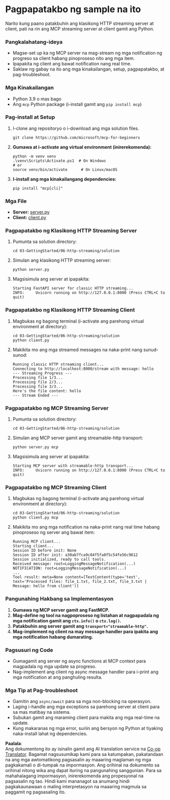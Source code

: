 <!--
CO_OP_TRANSLATOR_METADATA:
{
  "original_hash": "4c4da5949611d91b06d8a5d450aae8d6",
  "translation_date": "2025-07-13T21:21:35+00:00",
  "source_file": "03-GettingStarted/06-http-streaming/solution/python/README.md",
  "language_code": "tl"
}
-->
# Pagpapatakbo ng sample na ito

Narito kung paano patakbuhin ang klasikong HTTP streaming server at client, pati na rin ang MCP streaming server at client gamit ang Python.

### Pangkalahatang-ideya

- Magse-set up ka ng MCP server na mag-stream ng mga notification ng progreso sa client habang pinoproseso nito ang mga item.
- Ipapakita ng client ang bawat notification nang real time.
- Saklaw ng gabay na ito ang mga kinakailangan, setup, pagpapatakbo, at pag-troubleshoot.

### Mga Kinakailangan

- Python 3.9 o mas bago
- Ang `mcp` Python package (i-install gamit ang `pip install mcp`)

### Pag-install at Setup

1. I-clone ang repositoryo o i-download ang mga solution files.

   ```pwsh
   git clone https://github.com/microsoft/mcp-for-beginners
   ```

1. **Gumawa at i-activate ang virtual environment (inirerekomenda):**

   ```pwsh
   python -m venv venv
   .\venv\Scripts\Activate.ps1  # On Windows
   # or
   source venv/bin/activate      # On Linux/macOS
   ```

1. **I-install ang mga kinakailangang dependencies:**

   ```pwsh
   pip install "mcp[cli]"
   ```

### Mga File

- **Server:** [server.py](../../../../../../03-GettingStarted/06-http-streaming/solution/python/server.py)
- **Client:** [client.py](../../../../../../03-GettingStarted/06-http-streaming/solution/python/client.py)

### Pagpapatakbo ng Klasikong HTTP Streaming Server

1. Pumunta sa solution directory:

   ```pwsh
   cd 03-GettingStarted/06-http-streaming/solution
   ```

2. Simulan ang klasikong HTTP streaming server:

   ```pwsh
   python server.py
   ```

3. Magsisimula ang server at ipapakita:

   ```
   Starting FastAPI server for classic HTTP streaming...
   INFO:     Uvicorn running on http://127.0.0.1:8000 (Press CTRL+C to quit)
   ```

### Pagpapatakbo ng Klasikong HTTP Streaming Client

1. Magbukas ng bagong terminal (i-activate ang parehong virtual environment at directory):

   ```pwsh
   cd 03-GettingStarted/06-http-streaming/solution
   python client.py
   ```

2. Makikita mo ang mga streamed messages na naka-print nang sunud-sunod:

   ```text
   Running classic HTTP streaming client...
   Connecting to http://localhost:8000/stream with message: hello
   --- Streaming Progress ---
   Processing file 1/3...
   Processing file 2/3...
   Processing file 3/3...
   Here's the file content: hello
   --- Stream Ended ---
   ```

### Pagpapatakbo ng MCP Streaming Server

1. Pumunta sa solution directory:
   ```pwsh
   cd 03-GettingStarted/06-http-streaming/solution
   ```
2. Simulan ang MCP server gamit ang streamable-http transport:
   ```pwsh
   python server.py mcp
   ```
3. Magsisimula ang server at ipapakita:
   ```
   Starting MCP server with streamable-http transport...
   INFO:     Uvicorn running on http://127.0.0.1:8000 (Press CTRL+C to quit)
   ```

### Pagpapatakbo ng MCP Streaming Client

1. Magbukas ng bagong terminal (i-activate ang parehong virtual environment at directory):
   ```pwsh
   cd 03-GettingStarted/06-http-streaming/solution
   python client.py mcp
   ```
2. Makikita mo ang mga notification na naka-print nang real time habang pinoproseso ng server ang bawat item:
   ```
   Running MCP client...
   Starting client...
   Session ID before init: None
   Session ID after init: a30ab7fca9c84f5fa8f5c54fe56c9612
   Session initialized, ready to call tools.
   Received message: root=LoggingMessageNotification(...)
   NOTIFICATION: root=LoggingMessageNotification(...)
   ...
   Tool result: meta=None content=[TextContent(type='text', text='Processed files: file_1.txt, file_2.txt, file_3.txt | Message: hello from client')]
   ```

### Pangunahing Hakbang sa Implementasyon

1. **Gumawa ng MCP server gamit ang FastMCP.**
2. **Mag-define ng tool na nagpoproseso ng listahan at nagpapadala ng mga notification gamit ang `ctx.info()` o `ctx.log()`.**
3. **Patakbuhin ang server gamit ang `transport="streamable-http"`.**
4. **Mag-implement ng client na may message handler para ipakita ang mga notification habang dumarating.**

### Pagsusuri ng Code
- Gumagamit ang server ng async functions at MCP context para magpadala ng mga update sa progreso.
- Nag-implement ang client ng async message handler para i-print ang mga notification at ang panghuling resulta.

### Mga Tip at Pag-troubleshoot

- Gamitin ang `async/await` para sa mga non-blocking na operasyon.
- Laging i-handle ang mga exceptions sa parehong server at client para sa mas matibay na sistema.
- Subukan gamit ang maraming client para makita ang mga real-time na update.
- Kung makaranas ng mga error, suriin ang bersyon ng Python at tiyaking naka-install lahat ng dependencies.

**Paalala**:  
Ang dokumentong ito ay isinalin gamit ang AI translation service na [Co-op Translator](https://github.com/Azure/co-op-translator). Bagamat nagsusumikap kami para sa katumpakan, pakatandaan na ang mga awtomatikong pagsasalin ay maaaring maglaman ng mga pagkakamali o di-tumpak na impormasyon. Ang orihinal na dokumento sa orihinal nitong wika ang dapat ituring na pangunahing sanggunian. Para sa mahahalagang impormasyon, inirerekomenda ang propesyonal na pagsasalin ng tao. Hindi kami mananagot sa anumang hindi pagkakaunawaan o maling interpretasyon na maaaring magmula sa paggamit ng pagsasaling ito.